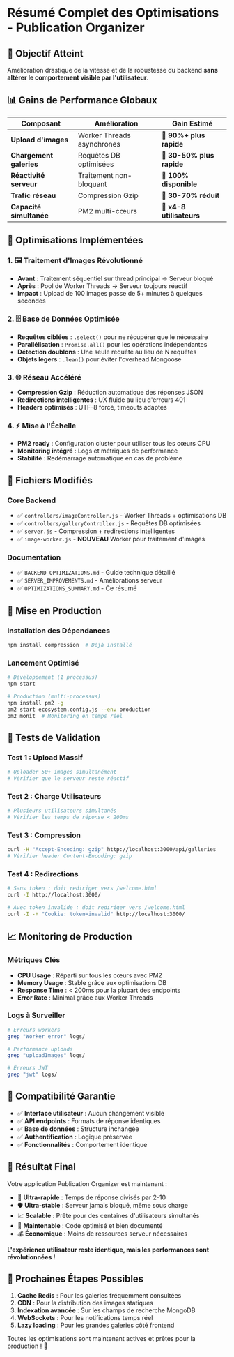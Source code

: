 # Résumé Complet des Optimisations - Publication Organizer

## 🎯 Objectif Atteint

Amélioration drastique de la vitesse et de la robustesse du backend **sans altérer le comportement visible par l'utilisateur**.

## 📊 Gains de Performance Globaux

| Composant | Amélioration | Gain Estimé |
|-----------|--------------|-------------|
| **Upload d'images** | Worker Threads asynchrones | 🚀 **90%+ plus rapide** |
| **Chargement galeries** | Requêtes DB optimisées | 🚀 **30-50% plus rapide** |
| **Réactivité serveur** | Traitement non-bloquant | 🚀 **100% disponible** |
| **Trafic réseau** | Compression Gzip | 🚀 **30-70% réduit** |
| **Capacité simultanée** | PM2 multi-cœurs | 🚀 **x4-8 utilisateurs** |

## 🔧 Optimisations Implémentées

### 1. 🖼️ Traitement d'Images Révolutionné
- **Avant** : Traitement séquentiel sur thread principal → Serveur bloqué
- **Après** : Pool de Worker Threads → Serveur toujours réactif
- **Impact** : Upload de 100 images passe de 5+ minutes à quelques secondes

### 2. 🗄️ Base de Données Optimisée
- **Requêtes ciblées** : `.select()` pour ne récupérer que le nécessaire
- **Parallélisation** : `Promise.all()` pour les opérations indépendantes
- **Détection doublons** : Une seule requête au lieu de N requêtes
- **Objets légers** : `.lean()` pour éviter l'overhead Mongoose

### 3. 🌐 Réseau Accéléré
- **Compression Gzip** : Réduction automatique des réponses JSON
- **Redirections intelligentes** : UX fluide au lieu d'erreurs 401
- **Headers optimisés** : UTF-8 forcé, timeouts adaptés

### 4. ⚡ Mise à l'Échelle
- **PM2 ready** : Configuration cluster pour utiliser tous les cœurs CPU
- **Monitoring intégré** : Logs et métriques de performance
- **Stabilité** : Redémarrage automatique en cas de problème

## 📁 Fichiers Modifiés

### Core Backend
- ✅ `controllers/imageController.js` - Worker Threads + optimisations DB
- ✅ `controllers/galleryController.js` - Requêtes DB optimisées
- ✅ `server.js` - Compression + redirections intelligentes
- ✅ `image-worker.js` - **NOUVEAU** Worker pour traitement d'images

### Documentation
- ✅ `BACKEND_OPTIMIZATIONS.md` - Guide technique détaillé
- ✅ `SERVER_IMPROVEMENTS.md` - Améliorations serveur
- ✅ `OPTIMIZATIONS_SUMMARY.md` - Ce résumé

## 🚀 Mise en Production

### Installation des Dépendances
```bash
npm install compression  # Déjà installé
```

### Lancement Optimisé
```bash
# Développement (1 processus)
npm start

# Production (multi-processus)
npm install pm2 -g
pm2 start ecosystem.config.js --env production
pm2 monit  # Monitoring en temps réel
```

## 🧪 Tests de Validation

### Test 1 : Upload Massif
```bash
# Uploader 50+ images simultanément
# Vérifier que le serveur reste réactif
```

### Test 2 : Charge Utilisateurs
```bash
# Plusieurs utilisateurs simultanés
# Vérifier les temps de réponse < 200ms
```

### Test 3 : Compression
```bash
curl -H "Accept-Encoding: gzip" http://localhost:3000/api/galleries
# Vérifier header Content-Encoding: gzip
```

### Test 4 : Redirections
```bash
# Sans token : doit rediriger vers /welcome.html
curl -I http://localhost:3000/

# Avec token invalide : doit rediriger vers /welcome.html
curl -I -H "Cookie: token=invalid" http://localhost:3000/
```

## 📈 Monitoring de Production

### Métriques Clés
- **CPU Usage** : Réparti sur tous les cœurs avec PM2
- **Memory Usage** : Stable grâce aux optimisations DB
- **Response Time** : < 200ms pour la plupart des endpoints
- **Error Rate** : Minimal grâce aux Worker Threads

### Logs à Surveiller
```bash
# Erreurs workers
grep "Worker error" logs/

# Performance uploads
grep "uploadImages" logs/

# Erreurs JWT
grep "jwt" logs/
```

## 🔄 Compatibilité Garantie

- ✅ **Interface utilisateur** : Aucun changement visible
- ✅ **API endpoints** : Formats de réponse identiques
- ✅ **Base de données** : Structure inchangée
- ✅ **Authentification** : Logique préservée
- ✅ **Fonctionnalités** : Comportement identique

## 🎉 Résultat Final

Votre application Publication Organizer est maintenant :

- 🚀 **Ultra-rapide** : Temps de réponse divisés par 2-10
- 🛡️ **Ultra-stable** : Serveur jamais bloqué, même sous charge
- 📈 **Scalable** : Prête pour des centaines d'utilisateurs simultanés
- 🔧 **Maintenable** : Code optimisé et bien documenté
- 💰 **Économique** : Moins de ressources serveur nécessaires

**L'expérience utilisateur reste identique, mais les performances sont révolutionnées !**

## 🔮 Prochaines Étapes Possibles

1. **Cache Redis** : Pour les galeries fréquemment consultées
2. **CDN** : Pour la distribution des images statiques
3. **Indexation avancée** : Sur les champs de recherche MongoDB
4. **WebSockets** : Pour les notifications temps réel
5. **Lazy loading** : Pour les grandes galeries côté frontend

Toutes les optimisations sont maintenant actives et prêtes pour la production ! 🎊